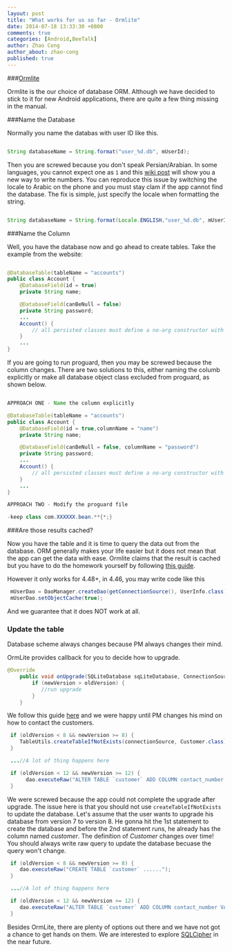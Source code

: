 ```yaml
---
layout: post
title: "What works for us so far - Ormlite"
date: 2014-07-18 13:33:30 +0800
comments: true
categories: [Android,BeeTalk]
author: Zhao Cong
author_about: zhao-cong
published: true
---
```


###[Ormlite](http://ormlite.com/sqlite_java_android_orm.shtml)

Ormlite is the our choice of database ORM. Although we have decided to stick to it for new Android applications, there are quite a few thing missing in the manual.

###Name the Database

Normally you name the databas with user ID like this.

```java

String databaseName = String.format("user_%d.db", mUserId);

```

Then you are screwed because you don't speak Persian/Arabian. In some languages, you cannot expect one as `1` and this [wiki post](http://en.wikipedia.org/wiki/Eastern_Arabic_numerals) will show you a new way to write numbers. You can reproduce this issue by switching the locale to Arabic on the phone and you must stay clam if the app cannot find the database. The fix is simple, just specify the locale when formatting the string.

```java

String databaseName = String.format(Locale.ENGLISH,"user_%d.db", mUserId);

```
<!-- more -->

###Name the Column

Well, you have the database now and go ahead to create tables. Take the example from the website:

```java

@DatabaseTable(tableName = "accounts")
public class Account {
    @DatabaseField(id = true)
    private String name;

    @DatabaseField(canBeNull = false)
    private String password;
    ...
    Account() {
    	// all persisted classes must define a no-arg constructor with at least package visibility
    }
    ...
}
```

If you are going to run proguard, then you may be screwed because the column changes. There are two solutions to this, either naming the columb explicitly or make all database object class excluded from proguard, as shown below.

```java

APPROACH ONE - Name the column explicitly

@DatabaseTable(tableName = "accounts")
public class Account {
    @DatabaseField(id = true,columnName = "name")
    private String name;

    @DatabaseField(canBeNull = false, columnName = "password")
    private String password;
    ...
    Account() {
    	// all persisted classes must define a no-arg constructor with at least package visibility
    }
    ...
}

APPROACH TWO - Modify the proguard file

-keep class com.XXXXXX.bean.**{*;}

```
###Are those results cached?

Now you have the table and it is time to query the data out from the database. ORM generally makes your life easier but it does not mean that the app can get the data with ease. Ormlite claims that the result is cached but you have to do the homework yourself by following [this guide](http://ormlite.com/javadoc/ormlite-core/doc-files/ormlite_5.html#Object-Caches).

However it only works for 4.48+, in 4.46, you may write code like this
```java
 mUserDao = DaoManager.createDao(getConnectionSource(), UserInfo.class);
 mUserDao.setObjectCache(true);
```

And we guarantee that it does NOT work at all.

### Update the table

Database scheme always changes because PM always changes their mind.

OrmLite provides callback for you to decide how to upgrade.

```java
@Override
    public void onUpgrade(SQLiteDatabase sqLiteDatabase, ConnectionSource connectionSource, final int oldVersion, final int newVersion) {
        if (newVersion > oldVersion) {
    	   //run upgrade
        }
    }
```

We follow this guide [here](http://ormlite.com/javadoc/ormlite-core/doc-files/ormlite_4.html#Upgrading-Schema) and we were happy until PM changes his mind on how to contact the customers.

```java
 if (oldVersion < 8 && newVersion >= 8) {
 	TableUtils.createTableIfNotExists(connectionSource, Customer.class);
 }

 ...//A lot of thing happens here

 if (oldVersion < 12 && newVersion >= 12) {
      dao.executeRaw("ALTER TABLE `customer` ADD COLUMN contact_number VARCHAR DEFAULT ``;");
 }
```

We were screwed because the app could not complete the upgrade after upgrade. The issue here is that you should not use `createTableIfNotExists` to update the database. Let's assume that the user wants to upgrade his database from version 7 to version 8. He gonna hit the 1st statement to create the database and before the 2nd statement runs, he already has the column named <em>customer</em>. The definition of <em>Customer</em> changes over time! You should always write raw query to update the database becuase the query won't change.

```java
 if (oldVersion < 8 && newVersion >= 8) {
    dao.executeRaw("CREATE TABLE `customer` ......");
 }

 ...//A lot of thing happens here

 if (oldVersion < 12 && newVersion >= 12) {
 	dao.executeRaw("ALTER TABLE `customer` ADD COLUMN contact_number VARCHAR DEFAULT ``;");
 }
```

Besides OrmLite, there are plenty of options out there and we have not got a chance to get hands on them. We are interested to explore [SQLCipher](http://sqlcipher.net/) in the near future.